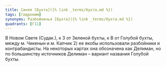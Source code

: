 ```yaml
---
title: Синяя [Бухта]({% link _terms/бухта.md %})
tags: [гидроним]
synonyms: Разбойничья [Бухта]({% link _terms/бухта.md %})
quadrants: [Г11]
---
```


В Новом Свете (Судак.), к З от Зеленой бухты, к В от Голубой бухты, между м.
Чикенын и м. Капчик 2) ее якобы использовали разбойники и контрабандисты. На
некоторых картах она обозначена как Делиман, но по большинству источников
Делиман – вариант названия Голубой бухты.

